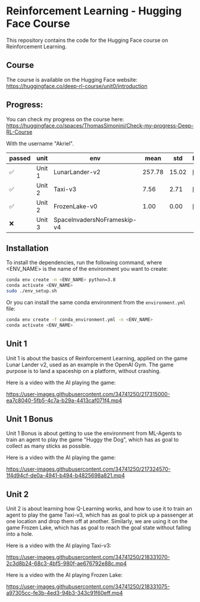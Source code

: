 # Reinforcement Learning - Hugging Face Course

This repository contains the code for the Hugging Face course on Reinforcement
Learning.

## Course

The course is available on the Hugging Face website:
https://huggingface.co/deep-rl-course/unit0/introduction

## Progress:

You can check my progress on the course here:
https://huggingface.co/spaces/ThomasSimonini/Check-my-progress-Deep-RL-Course

With the username "Akriel".

| passed | unit   | env                         | mean   | std   | Link                                                                 |
|--------|--------|-----------------------------|--------|-------|----------------------------------------------------------------------|
| ✅      | Unit 1 | LunarLander-v2              | 257.78 | 15.02 | [link](https://huggingface.co/Akriel/MLP-Lunar-Lander )              |
| ✅      | Unit 2 | Taxi-v3                     | 7.56   | 2.71  | [link](https://huggingface.co/Akriel/q-Taxi-v3)                      |
| ✅      | Unit 2 | FrozenLake-v0               | 1.00   | 0.00  | [link](https://huggingface.co/Akriel/q-FrozenLake-v1-4x4-noSlippery) |
| ❌      | Unit 3 | SpaceInvadersNoFrameskip-v4 |        |       |                                                                      |


[comment]: <> (make a list with 8 units)

## Installation

To install the dependencies, run the following command, where <ENV_NAME> is the
name of the environment you want to create:

```bash
conda env create -n <ENV_NAME> python=3.8
conda activate <ENV_NAME>
sudo ./env_setup.sh
```

Or you can install the same conda environment from the `environment.yml` file:

```bash
conda env create -f conda_environment.yml -n <ENV_NAME>
conda activate <ENV_NAME>
```

## Unit 1

Unit 1 is about the basics of Reinforcement Learning, applied on the game
Lunar Lander v2, used as an example in the OpenAI Gym. The game purpose is to
land a spaceship on a platform, without crashing.

Here is a video with the AI playing the game:

https://user-images.githubusercontent.com/34741250/217315000-ea7c8040-5fb5-4c7a-b29a-4413caf071f4.mp4

## Unit 1 Bonus

Unit 1 Bonus is about getting to use the environment from ML-Agents to train
an agent to play the game "Huggy the Dog", which has as goal to collect as many
sticks as possible.

Here is a video with the AI playing the game:

https://user-images.githubusercontent.com/34741250/217324570-1f4d94cf-de0a-4941-b494-b4825698a821.mp4

## Unit 2 

Unit 2 is about learning how Q-Learning works, and how to use it to train an
agent to play the game Taxi-v3, which has as goal to pick up a passenger at
one location and drop them off at another. Similarly, we are using it on the
game Frozen Lake, which has as goal to reach the goal state without falling
into a hole.

Here is a video with the AI playing Taxi-v3:

https://user-images.githubusercontent.com/34741250/218331070-2c3d8b24-68c3-4bf5-980f-ae676792e88c.mp4

Here is a video with the AI playing Frozen Lake:

https://user-images.githubusercontent.com/34741250/218331075-a97305cc-fe3b-4ed3-94b3-343c91f60eff.mp4


